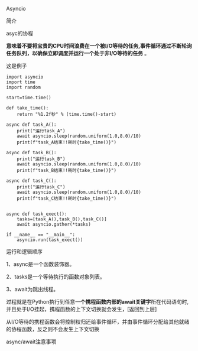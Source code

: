 Asyncio

简介


asyc的协程

**意味着不要将宝贵的CPU时间浪费在一个被I/O等待的任务,事件循环通过不断轮询任务队列，以确保立即调度并运行一个处于非I/O等待的任务** 。


这是例子

```python3
import asyncio
import time
import random

start=time.time()

def take_time():
    return "%1.2f秒" % (time.time()-start)

async def task_A():
    print("运行task_A")
    await asyncio.sleep(random.uniform(1.0,8.0)/10)
    print(f"task_A结束!!耗时{take_time()}")

async def task_B():
    print("运行task_B")
    await asyncio.sleep(random.uniform(1.0,8.0)/10)
    print(f"task_B结束!!耗时{take_time()}")

async def task_C():
    print("运行task_C")
    await asyncio.sleep(random.uniform(1.0,8.0)/10)
    print(f"task_C结束!!耗时{take_time()}")


async def task_exect():
    tasks=[task_A(),task_B(),task_C()]
    await asyncio.gather(*tasks)

if __name__ == "__main__":
    asyncio.run(task_exect())
```


运行和逻辑顺序

1、async是一个函数装饰器。

2、tasks是一个等待执行的函数对象列表。

3、await为跳出线程。

过程就是在Python执行到任意一**个携程函数内部的await关键字**所在代码语句时,并且处于I/O挂起，携程函数的上下文切换就会发生，[返回到上层]

从I/O等待的携程函数会将控制权归还给事件循环，并由事件循环分配给其他就绪的协程函数，反之则不会发生上下文切换


async/await注意事项
